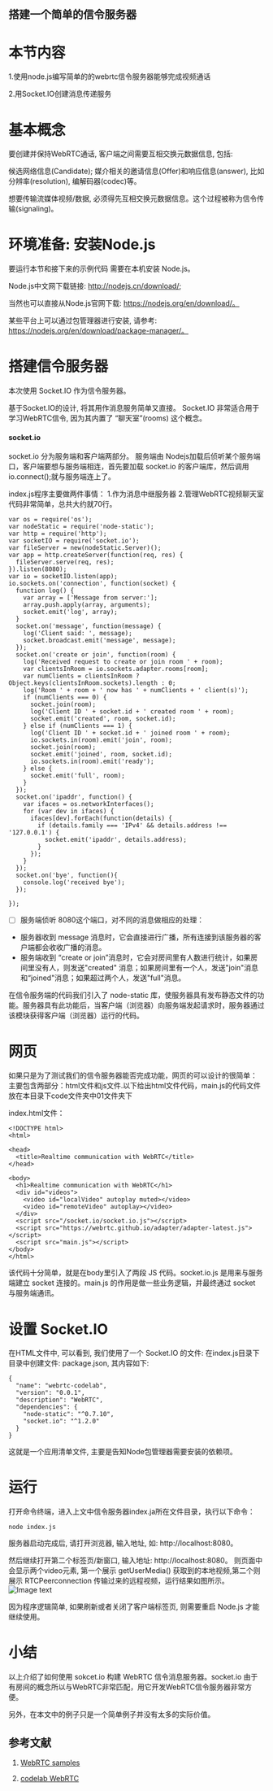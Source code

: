 ## 搭建一个简单的信令服务器

# 本节内容

1.使用node.js编写简单的的webrtc信令服务器能够完成视频通话

2.用Socket.IO创建消息传递服务

# 基本概念

要创建并保持WebRTC通话, 客户端之间需要互相交换元数据信息, 包括:

候选网络信息(Candidate);
媒介相关的邀请信息(Offer)和响应信息(answer), 比如分辨率(resolution), 编解码器(codec)等。

想要传输流媒体视频/数据, 必须得先互相交换元数据信息。这个过程被称为信令传输(signaling)。

# 环境准备: 安装Node.js

要运行本节和接下来的示例代码 需要在本机安装 Node.js。

Node.js中文网下载链接: http://nodejs.cn/download/;

当然也可以直接从Node.js官网下载: https://nodejs.org/en/download/。

某些平台上可以通过包管理器进行安装, 请参考: https://nodejs.org/en/download/package-manager/。

# 搭建信令服务器

本次使用 Socket.IO 作为信令服务器。

基于Socket.IO的设计, 将其用作消息服务简单又直接。 Socket.IO 非常适合用于学习WebRTC信令, 因为其内置了 “聊天室”(rooms) 这个概念。

#### socket.io

socket.io 分为服务端和客户端两部分。
服务端由 Nodejs加载后侦听某个服务端口，客户端要想与服务端相连，首先要加载 socket.io 的客户端库，然后调用 io.connect();就与服务端连上了。

index.js程序主要做两件事情：
1.作为消息中继服务器
2.管理WebRTC视频聊天室
代码非常简单，总共大约就70行。

```
var os = require('os');
var nodeStatic = require('node-static');
var http = require('http');
var socketIO = require('socket.io');
var fileServer = new(nodeStatic.Server)();
var app = http.createServer(function(req, res) {
  fileServer.serve(req, res);
}).listen(8080);
var io = socketIO.listen(app);
io.sockets.on('connection', function(socket) {
  function log() {
    var array = ['Message from server:'];
    array.push.apply(array, arguments);
    socket.emit('log', array);
  }
  socket.on('message', function(message) {
    log('Client said: ', message);
    socket.broadcast.emit('message', message);
  });
  socket.on('create or join', function(room) {
    log('Received request to create or join room ' + room);
    var clientsInRoom = io.sockets.adapter.rooms[room];
    var numClients = clientsInRoom ? Object.keys(clientsInRoom.sockets).length : 0;
    log('Room ' + room + ' now has ' + numClients + ' client(s)');
    if (numClients === 0) {
      socket.join(room);
      log('Client ID ' + socket.id + ' created room ' + room);
      socket.emit('created', room, socket.id);
    } else if (numClients === 1) {
      log('Client ID ' + socket.id + ' joined room ' + room);
      io.sockets.in(room).emit('join', room);
      socket.join(room);
      socket.emit('joined', room, socket.id);
      io.sockets.in(room).emit('ready');
    } else { 
      socket.emit('full', room);
    }
  });
  socket.on('ipaddr', function() {
    var ifaces = os.networkInterfaces();
    for (var dev in ifaces) {
      ifaces[dev].forEach(function(details) {
        if (details.family === 'IPv4' && details.address !== '127.0.0.1') {
          socket.emit('ipaddr', details.address);
        }
      });
    }
  });
  socket.on('bye', function(){
    console.log('received bye');
  });

});

```

- [ ] 服务端侦听 8080这个端口，对不同的消息做相应的处理：

- 服务器收到 message 消息时，它会直接进行广播，所有连接到该服务器的客户端都会收收广播的消息。
- 服务端收到 “create or join”消息时，它会对房间里有人数进行统计，如果房间里没有人，则发送"created" 消息；如果房间里有一个人，发送"join"消息和“joined"消息；如果超过两个人，发送"full"消息。

在信令服务端的代码我们引入了 node-static 库，使服务器具有发布静态文件的功能。服务器具有此功能后，当客户端（浏览器）向服务端发起请求时，服务器通过该模块获得客户端（浏览器）运行的代码。

# 网页

如果只是为了测试我们的信令服务器能否完成功能，网页的可以设计的很简单： 主要包含两部分：html文件和js文件.以下给出html文件代码，main.js的代码文件放在本目录下code文件夹中01文件夹下

index.html文件：

```
<!DOCTYPE html>
<html>

<head>
  <title>Realtime communication with WebRTC</title>
</head>

<body>
  <h1>Realtime communication with WebRTC</h1>
  <div id="videos">
    <video id="localVideo" autoplay muted></video>
    <video id="remoteVideo" autoplay></video>
  </div>
  <script src="/socket.io/socket.io.js"></script>
  <script src="https://webrtc.github.io/adapter/adapter-latest.js"></script>
  <script src="main.js"></script>
</body>
</html>
```

该代码十分简单，就是在body里引入了两段 JS 代码。socket.io.js 是用来与服务端建立 socket 连接的。main.js 的作用是做一些业务逻辑，并最终通过 socket 与服务端通讯。

# 设置 Socket.IO

在HTML文件中, 可以看到, 我们使用了一个 Socket.IO 的文件:
在index.js目录下目录中创建文件: package.json, 其内容如下:

```
{
  "name": "webrtc-codelab",
  "version": "0.0.1",
  "description": "WebRTC",
  "dependencies": {
    "node-static": "^0.7.10",
    "socket.io": "^1.2.0"
  }
}
```

这就是一个应用清单文件, 主要是告知Node包管理器需要安装的依赖项。

# 运行

打开命令终端，进入上文中信令服务器index.ja所在文件目录，执行以下命令：

```
node index.js
```

服务器启动完成后, 请打开浏览器, 输入地址, 如: http://localhost:8080。

然后继续打开第二个标签页/新窗口, 输入地址: http://localhost:8080。 则页面中会显示两个video元素, 第一个展示 getUserMedia() 获取到的本地视频,第二个则展示 RTCPeerconnection 传输过来的远程视频，运行结果如图所示。
![Image text](https://github.com/HelloWorldCN/webrtc_edu/blob/master/images/01.png)

因为程序逻辑简单, 如果刷新或者关闭了客户端标签页, 则需要重启 Node.js 才能继续使用。

# 小结

以上介绍了如何使用 sokcet.io 构建 WebRTC 信令消息服务器。socket.io 由于有房间的概念所以与WebRTC非常匹配，用它开发WebRTC信令服务器非常方便。

另外，在本文中的例子只是一个简单例子并没有太多的实际价值。

## 参考文献

1. [WebRTC samples](https://webrtc.github.io/samples/)

1. [codelab WebRTC](https://codelabs.developers.google.com/codelabs/webrtc-web/)
